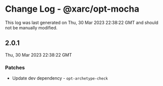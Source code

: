 # Change Log - @xarc/opt-mocha

This log was last generated on Thu, 30 Mar 2023 22:38:22 GMT and should not be manually modified.

## 2.0.1
Thu, 30 Mar 2023 22:38:22 GMT

### Patches

- Update dev dependency - `opt-archetype-check`

